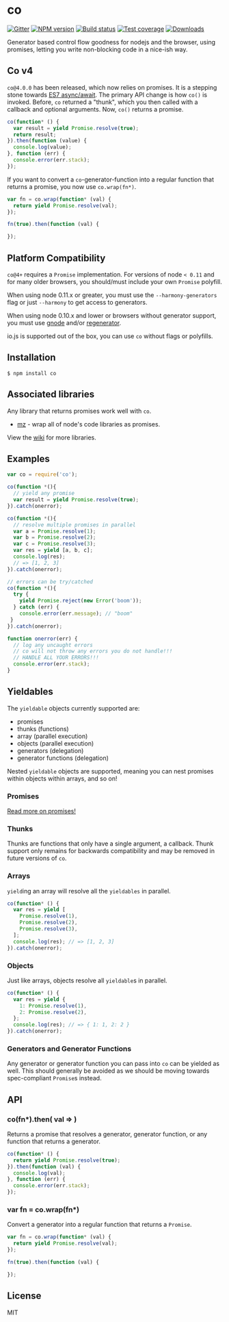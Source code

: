 # co

[![Gitter][gitter-image]][gitter-url]
[![NPM version][npm-image]][npm-url]
[![Build status][travis-image]][travis-url]
[![Test coverage][coveralls-image]][coveralls-url]
[![Downloads][downloads-image]][downloads-url]

  Generator based control flow goodness for nodejs and the browser,
  using promises, letting you write non-blocking code in a nice-ish way.

## Co v4

  `co@4.0.0` has been released, which now relies on promises.
  It is a stepping stone towards [ES7 async/await](https://github.com/lukehoban/ecmascript-asyncawait).
  The primary API change is how `co()` is invoked.
  Before, `co` returned a "thunk", which you then called with a callback and optional arguments.
  Now, `co()` returns a promise.

```js
co(function* () {
  var result = yield Promise.resolve(true);
  return result;
}).then(function (value) {
  console.log(value);
}, function (err) {
  console.error(err.stack);
});
```

  If you want to convert a `co`-generator-function into a regular function that returns a promise,
  you now use `co.wrap(fn*)`.

```js
var fn = co.wrap(function* (val) {
  return yield Promise.resolve(val);
});

fn(true).then(function (val) {

});
```

## Platform Compatibility

  `co@4+` requires a `Promise` implementation.
  For versions of node `< 0.11` and for many older browsers,
  you should/must include your own `Promise` polyfill.

  When using node 0.11.x or greater, you must use the `--harmony-generators`
  flag or just `--harmony` to get access to generators.

  When using node 0.10.x and lower or browsers without generator support,
  you must use [gnode](https://github.com/TooTallNate/gnode) and/or [regenerator](http://facebook.github.io/regenerator/).

  io.js is supported out of the box, you can use `co` without flags or polyfills.

## Installation

```
$ npm install co
```

## Associated libraries

Any library that returns promises work well with `co`.

- [mz](https://github.com/normalize/mz) - wrap all of node's code libraries as promises.

View the [wiki](https://github.com/visionmedia/co/wiki) for more libraries.

## Examples

```js
var co = require('co');

co(function *(){
  // yield any promise
  var result = yield Promise.resolve(true);
}).catch(onerror);

co(function *(){
  // resolve multiple promises in parallel
  var a = Promise.resolve(1);
  var b = Promise.resolve(2);
  var c = Promise.resolve(3);
  var res = yield [a, b, c];
  console.log(res);
  // => [1, 2, 3]
}).catch(onerror);

// errors can be try/catched
co(function *(){
  try {
    yield Promise.reject(new Error('boom'));
  } catch (err) {
    console.error(err.message); // "boom"
 }
}).catch(onerror);

function onerror(err) {
  // log any uncaught errors
  // co will not throw any errors you do not handle!!!
  // HANDLE ALL YOUR ERRORS!!!
  console.error(err.stack);
}
```

## Yieldables

  The `yieldable` objects currently supported are:

  - promises
  - thunks (functions)
  - array (parallel execution)
  - objects (parallel execution)
  - generators (delegation)
  - generator functions (delegation)

Nested `yieldable` objects are supported, meaning you can nest
promises within objects within arrays, and so on!

### Promises

[Read more on promises!](https://developer.mozilla.org/en-US/docs/Web/JavaScript/Reference/Global_Objects/Promise)

### Thunks

Thunks are functions that only have a single argument, a callback.
Thunk support only remains for backwards compatibility and may
be removed in future versions of `co`.

### Arrays

`yield`ing an array will resolve all the `yieldables` in parallel.

```js
co(function* () {
  var res = yield [
    Promise.resolve(1),
    Promise.resolve(2),
    Promise.resolve(3),
  ];
  console.log(res); // => [1, 2, 3]
}).catch(onerror);
```

### Objects

Just like arrays, objects resolve all `yieldable`s in parallel.

```js
co(function* () {
  var res = yield {
    1: Promise.resolve(1),
    2: Promise.resolve(2),
  };
  console.log(res); // => { 1: 1, 2: 2 }
}).catch(onerror);
```

### Generators and Generator Functions

Any generator or generator function you can pass into `co`
can be yielded as well. This should generally be avoided
as we should be moving towards spec-compliant `Promise`s instead.

## API

### co(fn*).then( val => )

Returns a promise that resolves a generator, generator function,
or any function that returns a generator.

```js
co(function* () {
  return yield Promise.resolve(true);
}).then(function (val) {
  console.log(val);
}, function (err) {
  console.error(err.stack);
});
```

### var fn = co.wrap(fn*)

Convert a generator into a regular function that returns a `Promise`.

```js
var fn = co.wrap(function* (val) {
  return yield Promise.resolve(val);
});

fn(true).then(function (val) {

});
```

## License

  MIT

[npm-image]: https://img.shields.io/npm/v/co.svg?style=flat-square
[npm-url]: https://npmjs.org/package/co
[travis-image]: https://img.shields.io/travis/tj/co.svg?style=flat-square
[travis-url]: https://travis-ci.org/tj/co
[coveralls-image]: https://img.shields.io/coveralls/tj/co.svg?style=flat-square
[coveralls-url]: https://coveralls.io/r/tj/co
[downloads-image]: http://img.shields.io/npm/dm/co.svg?style=flat-square
[downloads-url]: https://npmjs.org/package/co
[gitter-image]: https://badges.gitter.im/Join%20Chat.svg
[gitter-url]: https://gitter.im/tj/co?utm_source=badge&utm_medium=badge&utm_campaign=pr-badge&utm_content=badge
